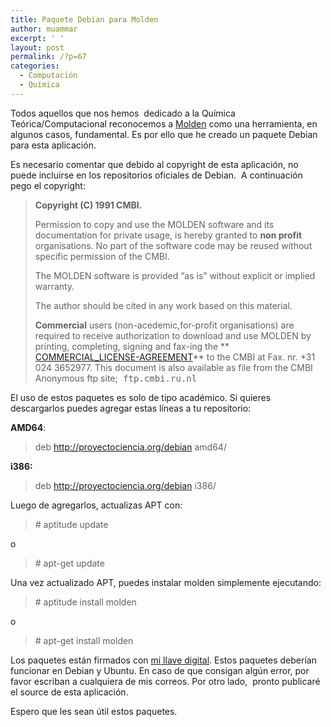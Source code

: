 ```yaml
---
title: Paquete Debian para Molden
author: muammar
excerpt: ' '
layout: post
permalink: /?p=67
categories:
  - Computación
  - Química
---
```

Todos aquellos que nos hemos  dedicado a la Química Teórica/Computacional reconocemos a <a href="http://www.cmbi.ru.nl/molden/" target="_blank">Molden</a> como una herramienta, en algunos casos, fundamental. Es por ello que he creado un paquete Debian para esta aplicación.

Es necesario comentar que debido al copyright de esta aplicación, no puede incluirse en los repositorios oficiales de Debian.  A continuación pego el copyright:

> **Copyright (C) 1991 CMBI.**
> 
> Permission to copy and use the MOLDEN software and its documentation for private usage, is hereby granted to **non profit** organisations. No part of the software code may be reused without specific permission of the CMBI.
> 
> The MOLDEN software is provided &#8220;as is&#8221; without explicit or implied warranty.
> 
> The author should be cited in any work based on this material.
> 
> **Commercial** users (non-acedemic,for-profit organisations) are required to receive authorization to download and use MOLDEN by printing, completing, signing and fax-ing the ** [ COMMERCIAL_LICENSE-AGREEMENT][1]** to the CMBI at Fax. nr. +31 024 3652977. This document is also available as file from the CMBI Anonymous ftp site;<tt> ftp.cmbi.ru.nl</tt>

El uso de estos paquetes es solo de tipo académico. Si quieres descargarlos puedes agregar estas líneas a tu repositorio:

**AMD64**:

> deb http://proyectociencia.org/debian amd64/

**i386:**

> deb http://proyectociencia.org/debian i386/

Luego de agregarlos, actualizas APT con:

> \# aptitude update

o

> \# apt-get update

Una vez actualizado APT, puedes instalar molden simplemente ejecutando:

> \# aptitude install molden

o

> \# apt-get install molden

Los paquetes están firmados con <a href="http://pgp.mit.edu:11371/pks/lookup?search=muammarelkhatib%40gmail.com&op=vindex" target="_blank">mi llave digital</a>. Estos paquetes deberían funcionar en Debian y Ubuntu. En caso de que consigan algún error, por favor escriban a cualquiera de mis correos. Por otro lado,  pronto publicaré el source de esta aplicación.

Espero que les sean útil estos paquetes.

 [1]: http://www.cmbi.ru.nl/molden/COMMERCIAL_LICENSE.html